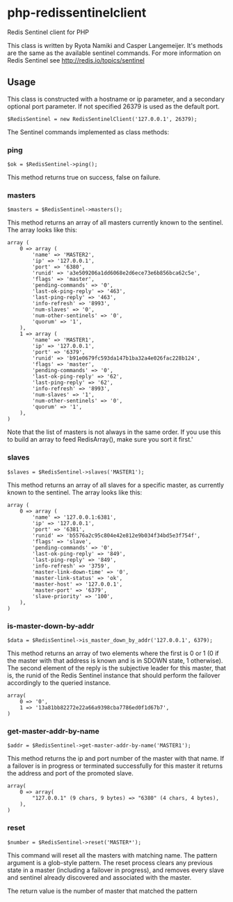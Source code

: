 # php-redissentinelclient #

Redis Sentinel client for PHP

This class is written by Ryota Namiki and Casper Langemeijer. It's methods are the same as the available
sentinel commands. For more information on Redis Sentinel see http://redis.io/topics/sentinel

## Usage ##
This class is constructed with a hostname or ip parameter, and a secondary optional port parameter. If not
specified 26379 is used as the default port.

    $RedisSentinel = new RedisSentinelClient('127.0.0.1', 26379);

The Sentinel commands implemented as class methods:


### ping ###

    $ok = $RedisSentinel->ping();

This method returns true on success, false on failure.


### masters ###

    $masters = $RedisSentinel->masters();

This method returns an array of all masters currently known to the sentinel. The array looks like this:

	array (
		0 => array (
			'name' => 'MASTER2',
			'ip' => '127.0.0.1',
			'port' => '6380',
			'runid' => 'a3e509206a1dd6068e2d6ece73e6b856bca62c5e',
			'flags' => 'master',
			'pending-commands' => '0',
			'last-ok-ping-reply' => '463',
			'last-ping-reply' => '463',
			'info-refresh' => '8993',
			'num-slaves' => '0',
			'num-other-sentinels' => '0',
			'quorum' => '1',
		),
		1 => array (
			'name' => 'MASTER1',
			'ip' => '127.0.0.1',
			'port' => '6379',
			'runid' => 'b91e0679fc593da147b1ba32a4e026fac228b124',
			'flags' => 'master',
			'pending-commands' => '0',
			'last-ok-ping-reply' => '62',
			'last-ping-reply' => '62',
			'info-refresh' => '8993',
			'num-slaves' => '1',
			'num-other-sentinels' => '0',
			'quorum' => '1',
		),
	)

Note that the list of masters is not always in the same order. If you use this to build an array to feed
RedisArray(), make sure you sort it first.'


### slaves ###

    $slaves = $RedisSentinel->slaves('MASTER1');

This method returns an array of all slaves for a specific master, as currently known to the sentinel. The array
looks like this:

	array (
		0 => array (
			'name' => '127.0.0.1:6381',
			'ip' => '127.0.0.1',
			'port' => '6381',
			'runid' => 'b5576a2c95c804e42e812e9b034f34bd5e3f754f',
			'flags' => 'slave',
			'pending-commands' => '0',
			'last-ok-ping-reply' => '849',
			'last-ping-reply' => '849',
			'info-refresh' => '3759',
			'master-link-down-time' => '0',
			'master-link-status' => 'ok',
			'master-host' => '127.0.0.1',
			'master-port' => '6379',
			'slave-priority' => '100',
		),
	)


### is-master-down-by-addr ###

    $data = $RedisSentinel->is_master_down_by_addr('127.0.0.1', 6379);

This method returns an array of two elements where the first is 0 or 1 (0 if the master with that address
is known and is in SDOWN state, 1 otherwise). The second element of the reply is the subjective leader
for this master, that is, the runid of the Redis Sentinel instance that should perform the failover
accordingly to the queried instance.

	array(
		0 => '0',
		1 => '13a81bb82272e22a66a9398cba7786ed0f1d67b7',
	)


### get-master-addr-by-name ###

    $addr = $RedisSentinel->get-master-addr-by-name('MASTER1');

This method returns the ip and port number of the master with that name. If a failover is in progress
or terminated successfully for this master it returns the address and port of the promoted slave.

	array(
		0 => array(
			"127.0.0.1" (9 chars, 9 bytes) => "6380" (4 chars, 4 bytes),
		),
	)


### reset ###

	$number = $RedisSentinel->reset('MASTER*');

This command will reset all the masters with matching name. The pattern argument is a glob-style pattern.
The reset process clears any previous state in a master (including a failover in progress), and removes
every slave and sentinel already discovered and associated with the master.

The return value is the number of master that matched the pattern

